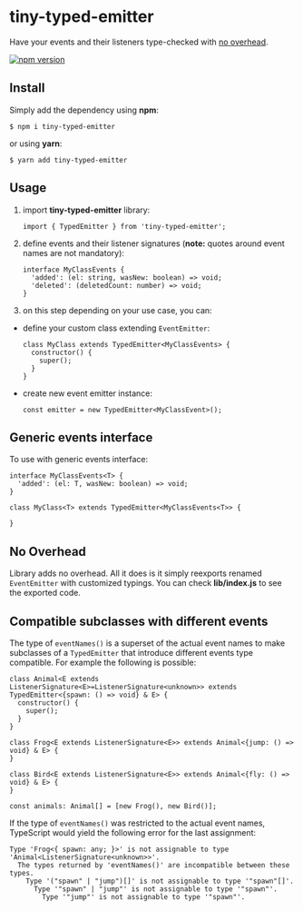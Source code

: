 # tiny-typed-emitter

Have your events and their listeners type-checked with [no overhead](#no-overhead).

[![npm version](https://badge.fury.io/js/tiny-typed-emitter.svg)](https://badge.fury.io/js/tiny-typed-emitter)

## Install
  Simply add the dependency using **npm**:

    $ npm i tiny-typed-emitter

  or using **yarn**:

    $ yarn add tiny-typed-emitter

## Usage

1. import **tiny-typed-emitter** library:

    ```import { TypedEmitter } from 'tiny-typed-emitter';```

2. define events and their listener signatures (**note:** quotes around event names are not mandatory):
    ```
    interface MyClassEvents {
      'added': (el: string, wasNew: boolean) => void;
      'deleted': (deletedCount: number) => void;
    }
    ```

3. on this step depending on your use case, you can:
  - define your custom class extending `EventEmitter`:
    ```
    class MyClass extends TypedEmitter<MyClassEvents> {
      constructor() {
        super();
      }
    }
    ```
  - create new event emitter instance:
    ```
    const emitter = new TypedEmitter<MyClassEvent>();
    ```

## Generic events interface
To use with generic events interface:

```
interface MyClassEvents<T> {
  'added': (el: T, wasNew: boolean) => void;
}

class MyClass<T> extends TypedEmitter<MyClassEvents<T>> {

}
```

## No Overhead
Library adds no overhead. All it does is it simply reexports renamed `EventEmitter`
with customized typings.
You can check **lib/index.js** to see the exported code.

## Compatible subclasses with different events

The type of `eventNames()` is a superset of the actual event names to make
subclasses of a `TypedEmitter` that introduce different events type
compatible. For example the following is possible:

```
class Animal<E extends ListenerSignature<E>=ListenerSignature<unknown>> extends TypedEmitter<{spawn: () => void} & E> {
  constructor() {
    super();
  }
}

class Frog<E extends ListenerSignature<E>> extends Animal<{jump: () => void} & E> {
}

class Bird<E extends ListenerSignature<E>> extends Animal<{fly: () => void} & E> {
}

const animals: Animal[] = [new Frog(), new Bird()];
```

If the type of `eventNames()` was restricted to the actual event names,
TypeScript would yield the following error for the last assignment:

```
Type 'Frog<{ spawn: any; }>' is not assignable to type 'Animal<ListenerSignature<unknown>>'.
  The types returned by 'eventNames()' are incompatible between these types.
    Type '("spawn" | "jump")[]' is not assignable to type '"spawn"[]'.
      Type '"spawn" | "jump"' is not assignable to type '"spawn"'.
        Type '"jump"' is not assignable to type '"spawn"'.
```